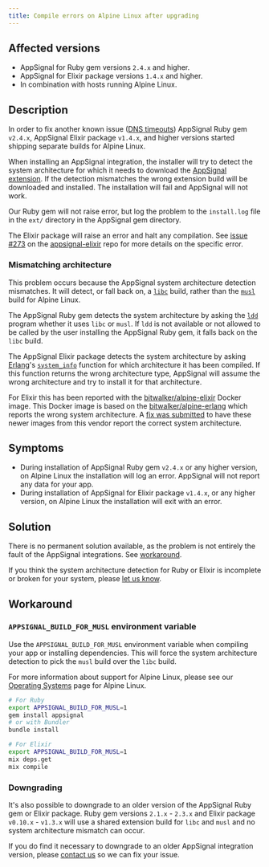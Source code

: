 ```yaml
---
title: Compile errors on Alpine Linux after upgrading
---
```


## Affected versions

- AppSignal for Ruby gem versions `2.4.x` and higher.
- AppSignal for Elixir package versions `1.4.x` and higher.
- In combination with hosts running Alpine Linux.

## Description

In order to fix another known issue ([DNS timeouts](dns-timeouts.html)) AppSignal Ruby gem `v2.4.x`, AppSignal Elixir package `v1.4.x`, and higher versions started shipping separate builds for Alpine Linux.

When installing an AppSignal integration, the installer will try to detect the system architecture for which it needs to download the [AppSignal extension](/appsignal/terminology.html#extension). If the detection mismatches the wrong extension build will be downloaded and installed. The installation will fail and AppSignal will not work.

Our Ruby gem will not raise error, but log the problem to the `install.log` file in the `ext/` directory in the AppSignal gem directory.

The Elixir package will raise an error and halt any compilation. See [issue #273](https://github.com/appsignal/appsignal-elixir/issues/273) on the [appsignal-elixir](https://github.com/appsignal/appsignal-elixir/) repo for more details on the specific error.

### Mismatching architecture

This problem occurs because the AppSignal system architecture detection mismatches. It will detect, or fall back on, a [`libc`][libc] build, rather than the [`musl`][musl] build for Alpine Linux.

The AppSignal Ruby gem detects the system architecture by asking the [`ldd`](https://linux.die.net/man/1/ldd) program whether it uses `libc` or `musl`. If `ldd` is not available or not allowed to be called by the user installing the AppSignal Ruby gem, it falls back on the `libc` build.

The AppSignal Elixir package detects the system architecture by asking [Erlang](https://www.erlang.org/)'s [`system_info`](http://erlang.org/doc/man/megaco.html#system_info) function for which architecture it has been compiled. If this function returns the wrong architecture type, AppSignal will assume the wrong architecture and try to install it for that architecture.

For Elixir this has been reported with the [bitwalker/alpine-elixir](https://github.com/bitwalker/alpine-elixir) Docker image. This Docker image is based on the [bitwalker/alpine-erlang](https://github.com/bitwalker/alpine-erlang) which reports the wrong system architecture. A [fix was submitted](https://github.com/bitwalker/alpine-erlang/pull/16) to have these newer images from this vendor report the correct system architecture.

## Symptoms

- During installation of AppSignal Ruby gem `v2.4.x` or any higher version, on Alpine Linux the installation will log an error. AppSignal will not report any data for your app.
- During installation of AppSignal for Elixir package `v1.4.x`, or any higher version, on Alpine Linux the installation will exit with an error.

## Solution

There is no permanent solution available, as the problem is not entirely the fault of the AppSignal integrations. See [workaround](#workaround).

If you think the system architecture detection for Ruby or Elixir is incomplete or broken for your system, please [let us know](mailto:support@appsignal.com).

## Workaround

### `APPSIGNAL_BUILD_FOR_MUSL` environment variable

Use the `APPSIGNAL_BUILD_FOR_MUSL` environment variable when compiling your app or installing dependencies. This will force the system architecture detection to pick the `musl` build over the `libc` build.

For more information about support for Alpine Linux, please see our [Operating Systems](/support/operating-systems.html#alpine-linux) page for Alpine Linux.

```sh
# For Ruby
export APPSIGNAL_BUILD_FOR_MUSL=1
gem install appsignal
# or with Bundler
bundle install

# For Elixir
export APPSIGNAL_BUILD_FOR_MUSL=1
mix deps.get
mix compile
```

### Downgrading

It's also possible to downgrade to an older version of the AppSignal Ruby gem or Elixir package. Ruby gem versions `2.1.x` - `2.3.x` and Elixir package `v0.10.x` - `v1.3.x` will use a shared extension build for `libc` and `musl` and no system architecture mismatch can occur.

If you do find it necessary to downgrade to an older AppSignal integration version, please [contact us](mailto:support@appsignal.com) so we can fix your issue.


[blog-gem-2.1]: http://blog.appsignal.com/2017/01/31/gem-2-1.html
[libc]: https://www.gnu.org/software/libc/
[musl]: https://www.musl-libc.org/
